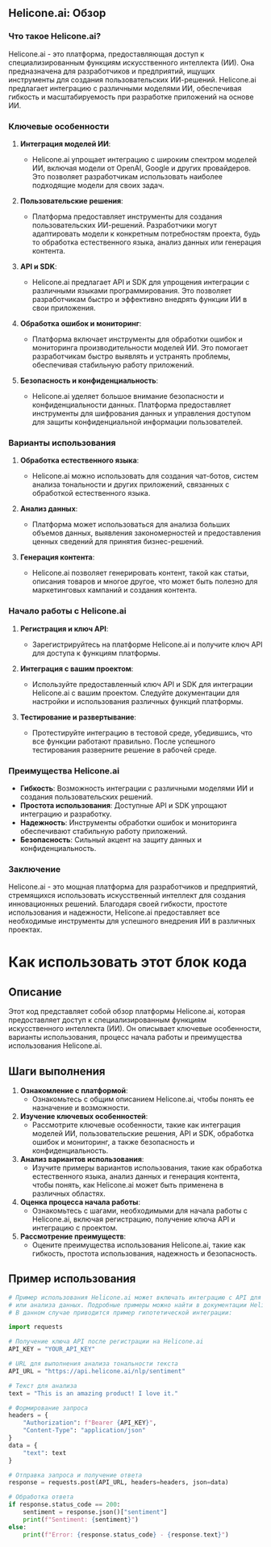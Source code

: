## Helicone.ai: Обзор

### Что такое Helicone.ai?

Helicone.ai - это платформа, предоставляющая доступ к специализированным функциям искусственного интеллекта (ИИ). Она предназначена для разработчиков и предприятий, ищущих инструменты для создания пользовательских ИИ-решений. Helicone.ai предлагает интеграцию с различными моделями ИИ, обеспечивая гибкость и масштабируемость при разработке приложений на основе ИИ.

### Ключевые особенности

1. **Интеграция моделей ИИ**:
   - Helicone.ai упрощает интеграцию с широким спектром моделей ИИ, включая модели от OpenAI, Google и других провайдеров. Это позволяет разработчикам использовать наиболее подходящие модели для своих задач.

2. **Пользовательские решения**:
   - Платформа предоставляет инструменты для создания пользовательских ИИ-решений. Разработчики могут адаптировать модели к конкретным потребностям проекта, будь то обработка естественного языка, анализ данных или генерация контента.

3. **API и SDK**:
   - Helicone.ai предлагает API и SDK для упрощения интеграции с различными языками программирования. Это позволяет разработчикам быстро и эффективно внедрять функции ИИ в свои приложения.

4. **Обработка ошибок и мониторинг**:
   - Платформа включает инструменты для обработки ошибок и мониторинга производительности моделей ИИ. Это помогает разработчикам быстро выявлять и устранять проблемы, обеспечивая стабильную работу приложений.

5. **Безопасность и конфиденциальность**:
   - Helicone.ai уделяет большое внимание безопасности и конфиденциальности данных. Платформа предоставляет инструменты для шифрования данных и управления доступом для защиты конфиденциальной информации пользователей.

### Варианты использования

1. **Обработка естественного языка**:
   - Helicone.ai можно использовать для создания чат-ботов, систем анализа тональности и других приложений, связанных с обработкой естественного языка.

2. **Анализ данных**:
   - Платформа может использоваться для анализа больших объемов данных, выявления закономерностей и предоставления ценных сведений для принятия бизнес-решений.

3. **Генерация контента**:
   - Helicone.ai позволяет генерировать контент, такой как статьи, описания товаров и многое другое, что может быть полезно для маркетинговых кампаний и создания контента.

### Начало работы с Helicone.ai

1. **Регистрация и ключ API**:
   - Зарегистрируйтесь на платформе Helicone.ai и получите ключ API для доступа к функциям платформы.

2. **Интеграция с вашим проектом**:
   - Используйте предоставленный ключ API и SDK для интеграции Helicone.ai с вашим проектом. Следуйте документации для настройки и использования различных функций платформы.

3. **Тестирование и развертывание**:
   - Протестируйте интеграцию в тестовой среде, убедившись, что все функции работают правильно. После успешного тестирования разверните решение в рабочей среде.

### Преимущества Helicone.ai

- **Гибкость**: Возможность интеграции с различными моделями ИИ и создания пользовательских решений.
- **Простота использования**: Доступные API и SDK упрощают интеграцию и разработку.
- **Надежность**: Инструменты обработки ошибок и мониторинга обеспечивают стабильную работу приложений.
- **Безопасность**: Сильный акцент на защиту данных и конфиденциальность.

### Заключение

Helicone.ai - это мощная платформа для разработчиков и предприятий, стремящихся использовать искусственный интеллект для создания инновационных решений. Благодаря своей гибкости, простоте использования и надежности, Helicone.ai предоставляет все необходимые инструменты для успешного внедрения ИИ в различных проектах.

Как использовать этот блок кода
=========================================================================================

Описание
-------------------------
Этот код представляет собой обзор платформы Helicone.ai, которая предоставляет доступ к специализированным функциям искусственного интеллекта (ИИ). Он описывает ключевые особенности, варианты использования, процесс начала работы и преимущества использования Helicone.ai.

Шаги выполнения
-------------------------
1. **Ознакомление с платформой**:
   - Ознакомьтесь с общим описанием Helicone.ai, чтобы понять ее назначение и возможности.
2. **Изучение ключевых особенностей**:
   - Рассмотрите ключевые особенности, такие как интеграция моделей ИИ, пользовательские решения, API и SDK, обработка ошибок и мониторинг, а также безопасность и конфиденциальность.
3. **Анализ вариантов использования**:
   - Изучите примеры вариантов использования, такие как обработка естественного языка, анализ данных и генерация контента, чтобы понять, как Helicone.ai может быть применена в различных областях.
4. **Оценка процесса начала работы**:
   - Ознакомьтесь с шагами, необходимыми для начала работы с Helicone.ai, включая регистрацию, получение ключа API и интеграцию с проектом.
5. **Рассмотрение преимуществ**:
   - Оцените преимущества использования Helicone.ai, такие как гибкость, простота использования, надежность и безопасность.

Пример использования
-------------------------

```python
# Пример использования Helicone.ai может включать интеграцию с API для выполнения задач обработки естественного языка
# или анализа данных. Подробные примеры можно найти в документации Helicone.ai.
# В данном случае приводится пример гипотетической интеграции:

import requests

# Получение ключа API после регистрации на Helicone.ai
API_KEY = "YOUR_API_KEY"

# URL для выполнения анализа тональности текста
API_URL = "https://api.helicone.ai/nlp/sentiment"

# Текст для анализа
text = "This is an amazing product! I love it."

# Формирование запроса
headers = {
    "Authorization": f"Bearer {API_KEY}",
    "Content-Type": "application/json"
}
data = {
    "text": text
}

# Отправка запроса и получение ответа
response = requests.post(API_URL, headers=headers, json=data)

# Обработка ответа
if response.status_code == 200:
    sentiment = response.json()["sentiment"]
    print(f"Sentiment: {sentiment}")
else:
    print(f"Error: {response.status_code} - {response.text}")
```